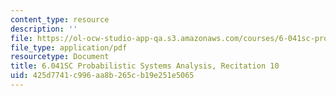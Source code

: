 ```yaml
---
content_type: resource
description: ''
file: https://ol-ocw-studio-app-qa.s3.amazonaws.com/courses/6-041sc-probabilistic-systems-analysis-and-applied-probability-fall-2013/425d7741c996aa8b265cb19e251e5065_MIT6_041SCF13_rec10.pdf
file_type: application/pdf
resourcetype: Document
title: 6.041SC Probabilistic Systems Analysis, Recitation 10
uid: 425d7741-c996-aa8b-265c-b19e251e5065
---
```

